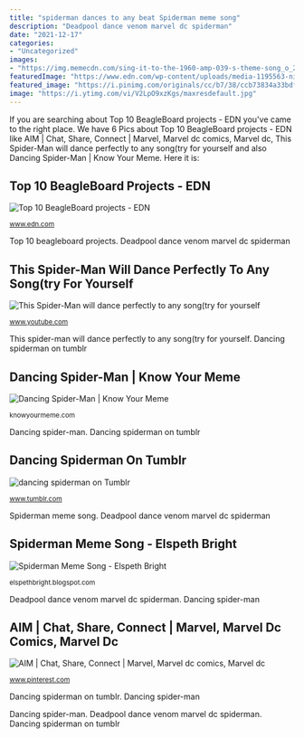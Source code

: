 ```yaml
---
title: "spiderman dances to any beat Spiderman meme song"
description: "Deadpool dance venom marvel dc spiderman"
date: "2021-12-17"
categories:
- "Uncategorized"
images:
- "https://img.memecdn.com/sing-it-to-the-1960-amp-039-s-theme-song_o_2948487.jpg"
featuredImage: "https://www.edn.com/wp-content/uploads/media-1195563-ninja-blocks.jpg?is-pending-load=1"
featured_image: "https://i.pinimg.com/originals/cc/b7/38/ccb73834a33bdf0bcc1320915abe18f6.gif"
image: "https://i.ytimg.com/vi/V2LpO9xzKgs/maxresdefault.jpg"
---
```


If you are searching about Top 10 BeagleBoard projects - EDN you've came to the right place. We have 6 Pics about Top 10 BeagleBoard projects - EDN like AIM | Chat, Share, Connect | Marvel, Marvel dc comics, Marvel dc, This Spider-Man will dance perfectly to any song(try for yourself and also Dancing Spider-Man | Know Your Meme. Here it is:

## Top 10 BeagleBoard Projects - EDN

![Top 10 BeagleBoard projects - EDN](https://www.edn.com/wp-content/uploads/media-1195563-ninja-blocks.jpg?is-pending-load=1 "Top 10 beagleboard projects")

<small>www.edn.com</small>

Top 10 beagleboard projects. Deadpool dance venom marvel dc spiderman

## This Spider-Man Will Dance Perfectly To Any Song(try For Yourself

![This Spider-Man will dance perfectly to any song(try for yourself](https://i.ytimg.com/vi/V2LpO9xzKgs/maxresdefault.jpg "Deadpool dance venom marvel dc spiderman")

<small>www.youtube.com</small>

This spider-man will dance perfectly to any song(try for yourself. Dancing spiderman on tumblr

## Dancing Spider-Man | Know Your Meme

![Dancing Spider-Man | Know Your Meme](https://i.ytimg.com/vi/fk6omPlM8bw/hqdefault.jpg "Deadpool dance venom marvel dc spiderman")

<small>knowyourmeme.com</small>

Dancing spider-man. Dancing spiderman on tumblr

## Dancing Spiderman On Tumblr

![dancing spiderman on Tumblr](https://64.media.tumblr.com/91e0ae1c047bc1abb66a938c54e6ce1c/tumblr_inline_p6otk3qpCQ1v0x3rz_540.gif "Dancing spiderman on tumblr")

<small>www.tumblr.com</small>

Spiderman meme song. Deadpool dance venom marvel dc spiderman

## Spiderman Meme Song - Elspeth Bright

![Spiderman Meme Song - Elspeth Bright](https://img.memecdn.com/sing-it-to-the-1960-amp-039-s-theme-song_o_2948487.jpg "Dancing spiderman on tumblr")

<small>elspethbright.blogspot.com</small>

Deadpool dance venom marvel dc spiderman. Dancing spider-man

## AIM | Chat, Share, Connect | Marvel, Marvel Dc Comics, Marvel Dc

![AIM | Chat, Share, Connect | Marvel, Marvel dc comics, Marvel dc](https://i.pinimg.com/originals/cc/b7/38/ccb73834a33bdf0bcc1320915abe18f6.gif "This spider-man will dance perfectly to any song(try for yourself")

<small>www.pinterest.com</small>

Dancing spiderman on tumblr. Dancing spider-man

Dancing spider-man. Deadpool dance venom marvel dc spiderman. Dancing spiderman on tumblr
